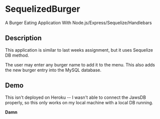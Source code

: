 # SequelizedBurger

A Burger Eating Application With Node.js/Express/Sequelize/Handlebars

## Description

This application is similar to last weeks assignment, but it uses Sequelize DB method.  

The user may enter any burger name to add it to the menu. This also adds the new burger entry into the MySQL database. 

## Demo

This isn't deployed on Heroku -- I wasn't able to connect the JawsDB properly, so this only works on my local machine with a local DB running.



**Damn**
